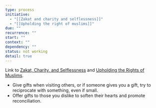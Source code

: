 ```yaml
---
type: process
initiative:
  - "[[Zakat and charity and selflessness]]"
  - "[[Upholding the right of muslims]]"
due: ""
recurrence: ""
start: ""
context: ""
dependency: ""
status: not working
detail: true
---
```


Link to [Zakat, Charity, and Selflessness](Initiatives/worship/Zakat%20and%20charity%20and%20selflessness.md) and [Upholding the Rights of Muslims](Initiatives/worship/Upholding%20the%20right%20of%20muslims.md).

* Give gifts when visiting others, or if someone gives you a gift, try to reciprocate with something, even if small.
* Offer gifts to those you dislike to soften their hearts and promote reconciliation.
